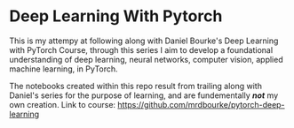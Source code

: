 # Deep Learning With Pytorch

This is my attempy at following along with Daniel Bourke's Deep Learning with PyTorch Course, through this series I aim to develop a foundational understanding of deep learning, 
neural networks, computer vision, applied machine learning, in PyTorch. 

The notebooks created within this repo result from trailing along with Daniel's series for the purpose of learning, and are fundementally _**not**_ my own creation. 
Link to course: https://github.com/mrdbourke/pytorch-deep-learning 
